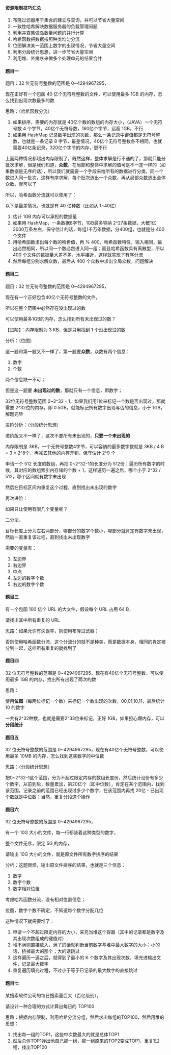 #### 资源限制技巧汇总

1. 布隆过滤器用于集合的建立与查询，并可以节省大量空间
2. 一致性哈希解决数据服务器的负载管理问题
3. 利用并查集做岛数量问题的并行计算
4. 哈希函数把数据按照种类均匀分流
5. 位图解决某一范围上数字的出现情况，节省大量空间
6. 利用分段统计思想，进一步节省大量空间
7. 利用堆、外排序来做多个处理单元的结果合并

#### 题目一

题目：32 位无符号整数的范围是 0~4294967295，

现在正好有一个包函 40 亿个无符号整数的文件，可以使用最多 1GB 的内存，怎么找到出现次数最多的数



思路：（哈希函数分流）

1. 如果排序，需要的内存就是 40亿个数的数组的内存大小，（JAVA）一个无符号数 4 个字节，40亿个无符号数，160亿个字节，远超 1GB，不行
2. 如果用 HashMap 记录数字出现的次数，那么一条记录中键值都是无符号整数，也就是一条记录 8 字节，最差情况，40亿个无符号整数各不相同，也就需要40亿条记录，320亿个字节的内存，更不行

上面两种情况都超出内存限制了，既然这样，整体求解是行不通的了，那就只能分批次求解，但是我们知道，**众数**，在局部和整体中求解的值可是不一定一样的（如果数据是无序的话），所以我们就需要一个手段来给所有的数据进行分类，同一个数进入同一批次，这样有序求解，每个批次选出一个众数，再从局部众数选出全体众数，就可以了

所以，哈希函数分流就可以使用了：

以下是最差情况，也就是有 40 亿种数（比如从 1~40亿）

1. 估计 1GB 内存可以承担的数据量
2. 如果用 HashMap，一条数据8字节，1GB最多容纳 2^27条数据，大概1亿3000万条左右，保守估计的话，每组1千万条数据，分400组，也就是分 400 个文件
3. 用哈希函数求出每个数的哈希值，再 % 400，哈希函数特性，输入相同，输出必然相同，所以同一个数必然进入同一组；而且哈希函数具有离散型，所以 400 个文件的数据量大差不差，水平接近，这样就实现了有序分流
4. 然后每组分别求解众数，最后从 400 个众数中求出全局众数，问题解决

 

#### 题目二

题目：32 位无符号整数的范围是 0~4294967295，

现在有一个正好包含40亿个无符号整数的文件，

所以在整个范围中必然存在没出现过的数

可以使用最多1GB的内存，怎么找到所有未出现过的数？

【进阶】：内存限制为 3 KB，但是只用找到 1 个没出现过的数



分析：（位图）

这一题和第一题又不一样了，第一题要**众数**，众数有两个信息：

1. 数字
2. 个数

两个信息缺一不可；

但是这一题要 **未出现过的数**，那就只有一个信息，即数字；

32位无符号整数范围 0~2^32 - 1，如果我们用1位来标记一个数是否出现过，那就需要 2^32位的内存，即 0.5GB，就能标记所有数字出现与否的信息，小于 1GB，解题完毕



进阶分析：（分段统计思想）

进阶版又不一样了，这次不要所有未出现的，**只要一个未出现的**

内存限制是 3KB，一个无符号整数4字节，可以容纳的最多数字数就是 3KB / 4 B = 3 * 2^8个，再减去其他的内存开销，保守估计 2^9 个

申请一个 512 长度的数组，再把 0~2^32-1的长度分为 512份；遍历所有数字的时候，其对应的数组索引内存储的个数 + 1，这样遍历一遍之后，哪个小于 2^32 / 512，哪个区间就有数字未出现

然后在目标区间内重复这个过程，直到找出未出现的数字

再次进阶：

如果只让使用有限几个变量呢？

二分法。

目标长度上分为左右两部分，哪部分的数字个数小，哪部分就肯定有数字未出现，然后一直重复该过程，直到找出未出现数字

需要的变量有：

1. 左边界
2. 右边界
3. 中点
4. 左边的数字个数
5. 右边的数字个数



#### 题目三

有一个包函 100 亿个 URL 的大文件，假设每个 URL 占用 64 B，

请找出其中所有重复的 URL



思路：如果允许有失误率，则使用布隆过滤器；

否则使用哈希函数分流，这个分流分的就不是种类，而是数据本身，相同的肯定被分到一起，这样所有重复的就找到了



#### 题目四

32 位无符号整数的范围是 0~4294967295，现在有40亿个无符号整数，可以使用最多 1GB 的内存，找出所有出现了两次的数

思路：

使用**位图**（每两位标记一个数）来标记一个数出现的次数，00,01,10,11，最后统计 10 的数字

一共有2^32种数，也就是需要2^33位来标记，正好 1GB，如果担心爆内存，可以**分段统计**



#### 题目五

32 位无符号整数的范围是 0~4294967295，现在有40亿个无符号整数，可以使用最多 10MB 的内存，怎么找到这些数字的中位数



思路：（分段统计思想）

把0~2^32-1这个范围，分为不超过限定内存的数组长度份，然后统计没份有多少个数字，从前到后，数量累加，第20亿个（即中位数），肯定在某个范围内，找到该范围，记录之前的范围已经出现过多少个数字，在该范围内再找 20亿 - 已出现个数就是中位数；当然，重复分段这个操作



#### 题目六

32 位无符号整数的范围是 0~4294967295，

有一个 10G 大小的文件，每一行都装着这种类型的数字，

整个文件无序，限定 5G 的内存，

请输出 10G 大小的文件，就是原文件所有数字排序的结果



分析：这题很烦，输出原文件排序的结果，也就是三个信息：

1. 数字
2. 数字个数
3. 数字相对位置

考虑哈希函数分流，没有相对位置信息；

位图，数字个数不确定，不知道每个数字分配几位

这种情况下就需要堆了：

1. 申请一个不超过限定内存的大小，来充当堆这个容器（其中的记录都是数字及其出现次数组成的键值对）
2. 堆不满则直接放入，满了的话就判断当前数字与堆中最大数字的大小；小的话，挤掉最大的那个；大的话跳过
3. 这样遍历一遍之后，就得到了最小的 K 个数字及其出现次数，填充进输出文件，记录最大数字
4. 重复遍历填充过程，不过小于等于已记录的最大数字的直接跳过



#### 题目七

某搜索软件公司的每日搜索量巨大（百亿级别），

请设计一种合理的方式计算出每日的 TOP100

思路：根据内存限制，利用哈希分流分组，然后求出每组的TOP100，然后用堆的思想：

1. 找出每一组的TOP1，这些中次数最大的就是总体TOP1
2. 然后总体TOP1弹出他自己那一组，那一组原来的TOP2变成TOP1，重复1过程，找出TOP100